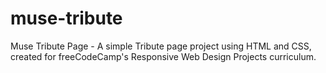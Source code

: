 # muse-tribute
Muse Tribute Page - A simple Tribute page project using HTML and CSS, created for freeCodeCamp's Responsive Web Design Projects curriculum.
